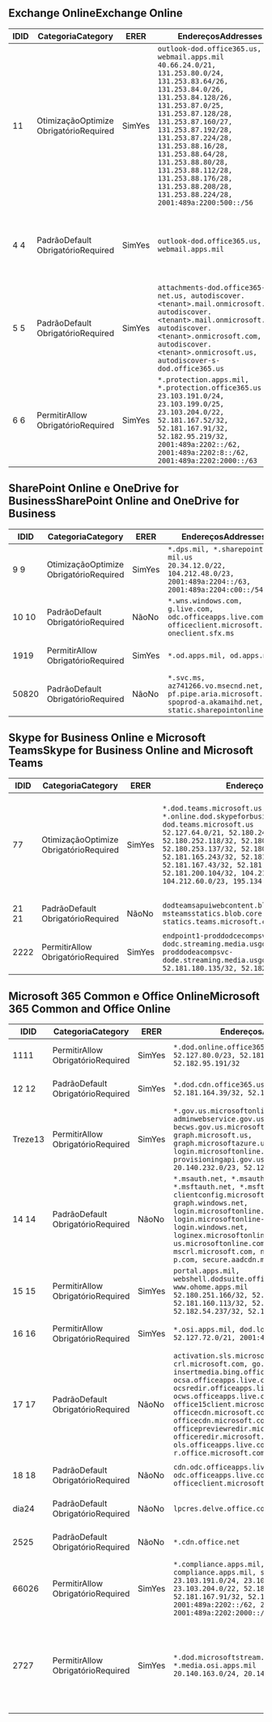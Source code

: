 <!--THIS FILE IS AUTOMATICALLY GENERATED. MANUAL CHANGES WILL BE OVERWRITTEN.-->
<!--Please contact the Office 365 Endpoints team with any questions.-->
<!--USGovDoD endpoints version 2020072800-->
<!--File generated 2020-08-07 14:00:30.3166-->

## <a name="exchange-online"></a><span data-ttu-id="d49da-101">Exchange Online</span><span class="sxs-lookup"><span data-stu-id="d49da-101">Exchange Online</span></span>

<span data-ttu-id="d49da-102">ID</span><span class="sxs-lookup"><span data-stu-id="d49da-102">ID</span></span> | <span data-ttu-id="d49da-103">Categoria</span><span class="sxs-lookup"><span data-stu-id="d49da-103">Category</span></span> | <span data-ttu-id="d49da-104">ER</span><span class="sxs-lookup"><span data-stu-id="d49da-104">ER</span></span> | <span data-ttu-id="d49da-105">Endereços</span><span class="sxs-lookup"><span data-stu-id="d49da-105">Addresses</span></span> | <span data-ttu-id="d49da-106">Portas</span><span class="sxs-lookup"><span data-stu-id="d49da-106">Ports</span></span>
-- | -------------------- | --- | ---------------------------------------------------------------------------------------------------------------------------------------------------------------------------------------------------------------------------------------------------------------------------------------------------------------------------------------------------------------------------------------------- | -------------------------------
<span data-ttu-id="d49da-107">1</span><span class="sxs-lookup"><span data-stu-id="d49da-107">1</span></span> | <span data-ttu-id="d49da-108">Otimização</span><span class="sxs-lookup"><span data-stu-id="d49da-108">Optimize</span></span><BR><span data-ttu-id="d49da-109">Obrigatório</span><span class="sxs-lookup"><span data-stu-id="d49da-109">Required</span></span> | <span data-ttu-id="d49da-110">Sim</span><span class="sxs-lookup"><span data-stu-id="d49da-110">Yes</span></span> | `outlook-dod.office365.us, webmail.apps.mil`<BR>`40.66.24.0/21, 131.253.80.0/24, 131.253.83.64/26, 131.253.84.0/26, 131.253.84.128/26, 131.253.87.0/25, 131.253.87.128/28, 131.253.87.160/27, 131.253.87.192/28, 131.253.87.224/28, 131.253.88.16/28, 131.253.88.64/28, 131.253.88.80/28, 131.253.88.112/28, 131.253.88.176/28, 131.253.88.208/28, 131.253.88.224/28, 2001:489a:2200:500::/56` | <span data-ttu-id="d49da-111">**TCP:** 443, 80</span><span class="sxs-lookup"><span data-stu-id="d49da-111">**TCP:** 443, 80</span></span>
<span data-ttu-id="d49da-112">4 </span><span class="sxs-lookup"><span data-stu-id="d49da-112">4</span></span> | <span data-ttu-id="d49da-113">Padrão</span><span class="sxs-lookup"><span data-stu-id="d49da-113">Default</span></span><BR><span data-ttu-id="d49da-114">Obrigatório</span><span class="sxs-lookup"><span data-stu-id="d49da-114">Required</span></span> | <span data-ttu-id="d49da-115">Sim</span><span class="sxs-lookup"><span data-stu-id="d49da-115">Yes</span></span> | `outlook-dod.office365.us, webmail.apps.mil` | <span data-ttu-id="d49da-116">**TCP:** 143, 25, 587, 993, 995</span><span class="sxs-lookup"><span data-stu-id="d49da-116">**TCP:** 143, 25, 587, 993, 995</span></span>
<span data-ttu-id="d49da-117">5 </span><span class="sxs-lookup"><span data-stu-id="d49da-117">5</span></span> | <span data-ttu-id="d49da-118">Padrão</span><span class="sxs-lookup"><span data-stu-id="d49da-118">Default</span></span><BR><span data-ttu-id="d49da-119">Obrigatório</span><span class="sxs-lookup"><span data-stu-id="d49da-119">Required</span></span> | <span data-ttu-id="d49da-120">Sim</span><span class="sxs-lookup"><span data-stu-id="d49da-120">Yes</span></span> | `attachments-dod.office365-net.us, autodiscover.<tenant>.mail.onmicrosoft.com, autodiscover.<tenant>.mail.onmicrosoft.us, autodiscover.<tenant>.onmicrosoft.com, autodiscover.<tenant>.onmicrosoft.us, autodiscover-s-dod.office365.us` | <span data-ttu-id="d49da-121">**TCP:** 443, 80</span><span class="sxs-lookup"><span data-stu-id="d49da-121">**TCP:** 443, 80</span></span>
<span data-ttu-id="d49da-122">6 </span><span class="sxs-lookup"><span data-stu-id="d49da-122">6</span></span> | <span data-ttu-id="d49da-123">Permitir</span><span class="sxs-lookup"><span data-stu-id="d49da-123">Allow</span></span><BR><span data-ttu-id="d49da-124">Obrigatório</span><span class="sxs-lookup"><span data-stu-id="d49da-124">Required</span></span> | <span data-ttu-id="d49da-125">Sim</span><span class="sxs-lookup"><span data-stu-id="d49da-125">Yes</span></span> | `*.protection.apps.mil, *.protection.office365.us`<BR>`23.103.191.0/24, 23.103.199.0/25, 23.103.204.0/22, 52.181.167.52/32, 52.181.167.91/32, 52.182.95.219/32, 2001:489a:2202::/62, 2001:489a:2202:8::/62, 2001:489a:2202:2000::/63` | <span data-ttu-id="d49da-126">**TCP:** 25, 443</span><span class="sxs-lookup"><span data-stu-id="d49da-126">**TCP:** 25, 443</span></span>

## <a name="sharepoint-online-and-onedrive-for-business"></a><span data-ttu-id="d49da-127">SharePoint Online e OneDrive for Business</span><span class="sxs-lookup"><span data-stu-id="d49da-127">SharePoint Online and OneDrive for Business</span></span>

<span data-ttu-id="d49da-128">ID</span><span class="sxs-lookup"><span data-stu-id="d49da-128">ID</span></span> | <span data-ttu-id="d49da-129">Categoria</span><span class="sxs-lookup"><span data-stu-id="d49da-129">Category</span></span> | <span data-ttu-id="d49da-130">ER</span><span class="sxs-lookup"><span data-stu-id="d49da-130">ER</span></span> | <span data-ttu-id="d49da-131">Endereços</span><span class="sxs-lookup"><span data-stu-id="d49da-131">Addresses</span></span> | <span data-ttu-id="d49da-132">Portas</span><span class="sxs-lookup"><span data-stu-id="d49da-132">Ports</span></span>
-- | -------------------- | --- | ------------------------------------------------------------------------------------------------------------------- | ----------------
<span data-ttu-id="d49da-133">9 </span><span class="sxs-lookup"><span data-stu-id="d49da-133">9</span></span> | <span data-ttu-id="d49da-134">Otimização</span><span class="sxs-lookup"><span data-stu-id="d49da-134">Optimize</span></span><BR><span data-ttu-id="d49da-135">Obrigatório</span><span class="sxs-lookup"><span data-stu-id="d49da-135">Required</span></span> | <span data-ttu-id="d49da-136">Sim</span><span class="sxs-lookup"><span data-stu-id="d49da-136">Yes</span></span> | `*.dps.mil, *.sharepoint-mil.us`<BR>`20.34.12.0/22, 104.212.48.0/23, 2001:489a:2204::/63, 2001:489a:2204:c00::/54` | <span data-ttu-id="d49da-137">**TCP:** 443, 80</span><span class="sxs-lookup"><span data-stu-id="d49da-137">**TCP:** 443, 80</span></span>
<span data-ttu-id="d49da-138">10 </span><span class="sxs-lookup"><span data-stu-id="d49da-138">10</span></span> | <span data-ttu-id="d49da-139">Padrão</span><span class="sxs-lookup"><span data-stu-id="d49da-139">Default</span></span><BR><span data-ttu-id="d49da-140">Obrigatório</span><span class="sxs-lookup"><span data-stu-id="d49da-140">Required</span></span> | <span data-ttu-id="d49da-141">Não</span><span class="sxs-lookup"><span data-stu-id="d49da-141">No</span></span> | `*.wns.windows.com, g.live.com, odc.officeapps.live.com, officeclient.microsoft.com, oneclient.sfx.ms` | <span data-ttu-id="d49da-142">**TCP:** 443, 80</span><span class="sxs-lookup"><span data-stu-id="d49da-142">**TCP:** 443, 80</span></span>
<span data-ttu-id="d49da-143">19</span><span class="sxs-lookup"><span data-stu-id="d49da-143">19</span></span> | <span data-ttu-id="d49da-144">Permitir</span><span class="sxs-lookup"><span data-stu-id="d49da-144">Allow</span></span><BR><span data-ttu-id="d49da-145">Obrigatório</span><span class="sxs-lookup"><span data-stu-id="d49da-145">Required</span></span> | <span data-ttu-id="d49da-146">Sim</span><span class="sxs-lookup"><span data-stu-id="d49da-146">Yes</span></span> | `*.od.apps.mil, od.apps.mil` | <span data-ttu-id="d49da-147">**TCP:** 443, 80</span><span class="sxs-lookup"><span data-stu-id="d49da-147">**TCP:** 443, 80</span></span>
<span data-ttu-id="d49da-148">508</span><span class="sxs-lookup"><span data-stu-id="d49da-148">20</span></span> | <span data-ttu-id="d49da-149">Padrão</span><span class="sxs-lookup"><span data-stu-id="d49da-149">Default</span></span><BR><span data-ttu-id="d49da-150">Obrigatório</span><span class="sxs-lookup"><span data-stu-id="d49da-150">Required</span></span> | <span data-ttu-id="d49da-151">Não</span><span class="sxs-lookup"><span data-stu-id="d49da-151">No</span></span> | `*.svc.ms, az741266.vo.msecnd.net, pf.pipe.aria.microsoft.com, spoprod-a.akamaihd.net, static.sharepointonline.com` | <span data-ttu-id="d49da-152">**TCP:** 443, 80</span><span class="sxs-lookup"><span data-stu-id="d49da-152">**TCP:** 443, 80</span></span>

## <a name="skype-for-business-online-and-microsoft-teams"></a><span data-ttu-id="d49da-153">Skype for Business Online e Microsoft Teams</span><span class="sxs-lookup"><span data-stu-id="d49da-153">Skype for Business Online and Microsoft Teams</span></span>

<span data-ttu-id="d49da-154">ID</span><span class="sxs-lookup"><span data-stu-id="d49da-154">ID</span></span> | <span data-ttu-id="d49da-155">Categoria</span><span class="sxs-lookup"><span data-stu-id="d49da-155">Category</span></span> | <span data-ttu-id="d49da-156">ER</span><span class="sxs-lookup"><span data-stu-id="d49da-156">ER</span></span> | <span data-ttu-id="d49da-157">Endereços</span><span class="sxs-lookup"><span data-stu-id="d49da-157">Addresses</span></span> | <span data-ttu-id="d49da-158">Portas</span><span class="sxs-lookup"><span data-stu-id="d49da-158">Ports</span></span>
-- | -------------------- | --- | -------------------------------------------------------------------------------------------------------------------------------------------------------------------------------------------------------------------------------------------------------------------------------------------------------------------------------------------------------- | -----------------------------------------------
<span data-ttu-id="d49da-159">7</span><span class="sxs-lookup"><span data-stu-id="d49da-159">7</span></span> | <span data-ttu-id="d49da-160">Otimização</span><span class="sxs-lookup"><span data-stu-id="d49da-160">Optimize</span></span><BR><span data-ttu-id="d49da-161">Obrigatório</span><span class="sxs-lookup"><span data-stu-id="d49da-161">Required</span></span> | <span data-ttu-id="d49da-162">Sim</span><span class="sxs-lookup"><span data-stu-id="d49da-162">Yes</span></span> | `*.dod.teams.microsoft.us, *.online.dod.skypeforbusiness.us, dod.teams.microsoft.us`<BR>`52.127.64.0/21, 52.180.249.148/32, 52.180.252.118/32, 52.180.252.187/32, 52.180.253.137/32, 52.180.253.154/32, 52.181.165.243/32, 52.181.166.119/32, 52.181.167.43/32, 52.181.167.64/32, 52.181.200.104/32, 104.212.32.0/22, 104.212.60.0/23, 195.134.240.0/22` | <span data-ttu-id="d49da-163">**TCP:** 443</span><span class="sxs-lookup"><span data-stu-id="d49da-163">**TCP:** 443</span></span><BR><span data-ttu-id="d49da-164">**UDP:** 3478, 3479, 3480, 3481</span><span class="sxs-lookup"><span data-stu-id="d49da-164">**UDP:** 3478, 3479, 3480, 3481</span></span>
<span data-ttu-id="d49da-165"> 21 </span><span class="sxs-lookup"><span data-stu-id="d49da-165">21</span></span> | <span data-ttu-id="d49da-166">Padrão</span><span class="sxs-lookup"><span data-stu-id="d49da-166">Default</span></span><BR><span data-ttu-id="d49da-167">Obrigatório</span><span class="sxs-lookup"><span data-stu-id="d49da-167">Required</span></span> | <span data-ttu-id="d49da-168">Não</span><span class="sxs-lookup"><span data-stu-id="d49da-168">No</span></span> | `dodteamsapuiwebcontent.blob.core.usgovcloudapi.net, msteamsstatics.blob.core.usgovcloudapi.net, statics.teams.microsoft.com` | <span data-ttu-id="d49da-169">**TCP:** 443</span><span class="sxs-lookup"><span data-stu-id="d49da-169">**TCP:** 443</span></span>
<span data-ttu-id="d49da-170">22</span><span class="sxs-lookup"><span data-stu-id="d49da-170">22</span></span> | <span data-ttu-id="d49da-171">Permitir</span><span class="sxs-lookup"><span data-stu-id="d49da-171">Allow</span></span><BR><span data-ttu-id="d49da-172">Obrigatório</span><span class="sxs-lookup"><span data-stu-id="d49da-172">Required</span></span> | <span data-ttu-id="d49da-173">Sim</span><span class="sxs-lookup"><span data-stu-id="d49da-173">Yes</span></span> | `endpoint1-proddodcecompsvc-dodc.streaming.media.usgovcloudapi.net, endpoint1-proddodeacompsvc-dode.streaming.media.usgovcloudapi.net`<BR>`52.181.180.135/32, 52.182.53.6/32` | <span data-ttu-id="d49da-174">**TCP:** 443</span><span class="sxs-lookup"><span data-stu-id="d49da-174">**TCP:** 443</span></span>

## <a name="microsoft-365-common-and-office-online"></a><span data-ttu-id="d49da-175">Microsoft 365 Common e Office Online</span><span class="sxs-lookup"><span data-stu-id="d49da-175">Microsoft 365 Common and Office Online</span></span>

<span data-ttu-id="d49da-176">ID</span><span class="sxs-lookup"><span data-stu-id="d49da-176">ID</span></span> | <span data-ttu-id="d49da-177">Categoria</span><span class="sxs-lookup"><span data-stu-id="d49da-177">Category</span></span> | <span data-ttu-id="d49da-178">ER</span><span class="sxs-lookup"><span data-stu-id="d49da-178">ER</span></span> | <span data-ttu-id="d49da-179">Endereços</span><span class="sxs-lookup"><span data-stu-id="d49da-179">Addresses</span></span> | <span data-ttu-id="d49da-180">Portas</span><span class="sxs-lookup"><span data-stu-id="d49da-180">Ports</span></span>
-- | ------------------- | --- | ---------------------------------------------------------------------------------------------------------------------------------------------------------------------------------------------------------------------------------------------------------------------------------------------------------------------------------------------------------------------------------------------- | ------------------------------------
<span data-ttu-id="d49da-181">11</span><span class="sxs-lookup"><span data-stu-id="d49da-181">11</span></span> | <span data-ttu-id="d49da-182">Permitir</span><span class="sxs-lookup"><span data-stu-id="d49da-182">Allow</span></span><BR><span data-ttu-id="d49da-183">Obrigatório</span><span class="sxs-lookup"><span data-stu-id="d49da-183">Required</span></span> | <span data-ttu-id="d49da-184">Sim</span><span class="sxs-lookup"><span data-stu-id="d49da-184">Yes</span></span> | `*.dod.online.office365.us`<BR>`52.127.80.0/23, 52.181.164.39/32, 52.182.95.191/32` | <span data-ttu-id="d49da-185">**TCP:** 443</span><span class="sxs-lookup"><span data-stu-id="d49da-185">**TCP:** 443</span></span>
<span data-ttu-id="d49da-186">12 </span><span class="sxs-lookup"><span data-stu-id="d49da-186">12</span></span> | <span data-ttu-id="d49da-187">Padrão</span><span class="sxs-lookup"><span data-stu-id="d49da-187">Default</span></span><BR><span data-ttu-id="d49da-188">Obrigatório</span><span class="sxs-lookup"><span data-stu-id="d49da-188">Required</span></span> | <span data-ttu-id="d49da-189">Sim</span><span class="sxs-lookup"><span data-stu-id="d49da-189">Yes</span></span> | `*.dod.cdn.office365.us`<BR>`52.181.164.39/32, 52.182.95.191/32` | <span data-ttu-id="d49da-190">**TCP:** 443</span><span class="sxs-lookup"><span data-stu-id="d49da-190">**TCP:** 443</span></span>
<span data-ttu-id="d49da-191">Treze</span><span class="sxs-lookup"><span data-stu-id="d49da-191">13</span></span> | <span data-ttu-id="d49da-192">Permitir</span><span class="sxs-lookup"><span data-stu-id="d49da-192">Allow</span></span><BR><span data-ttu-id="d49da-193">Obrigatório</span><span class="sxs-lookup"><span data-stu-id="d49da-193">Required</span></span> | <span data-ttu-id="d49da-194">Sim</span><span class="sxs-lookup"><span data-stu-id="d49da-194">Yes</span></span> | `*.gov.us.microsoftonline.com, adminwebservice.gov.us.microsoftonline.com, becws.gov.us.microsoftonline.com, dod-graph.microsoft.us, graph.microsoftazure.us, login.microsoftonline.us, provisioningapi.gov.us.microsoftonline.com`<BR>`20.140.232.0/23, 52.126.194.0/23` | <span data-ttu-id="d49da-195">**TCP:** 443</span><span class="sxs-lookup"><span data-stu-id="d49da-195">**TCP:** 443</span></span>
<span data-ttu-id="d49da-196">14 </span><span class="sxs-lookup"><span data-stu-id="d49da-196">14</span></span> | <span data-ttu-id="d49da-197">Padrão</span><span class="sxs-lookup"><span data-stu-id="d49da-197">Default</span></span><BR><span data-ttu-id="d49da-198">Obrigatório</span><span class="sxs-lookup"><span data-stu-id="d49da-198">Required</span></span> | <span data-ttu-id="d49da-199">Não</span><span class="sxs-lookup"><span data-stu-id="d49da-199">No</span></span> | `*.msauth.net, *.msauthimages.us, *.msftauth.net, *.msftauthimages.us, clientconfig.microsoftonline-p.net, graph.windows.net, login.microsoftonline.com, login.microsoftonline-p.com, login.windows.net, loginex.microsoftonline.com, login-us.microsoftonline.com, mscrl.microsoft.com, nexus.microsoftonline-p.com, secure.aadcdn.microsoftonline-p.com` | <span data-ttu-id="d49da-200">**TCP:** 443</span><span class="sxs-lookup"><span data-stu-id="d49da-200">**TCP:** 443</span></span>
<span data-ttu-id="d49da-201">15 </span><span class="sxs-lookup"><span data-stu-id="d49da-201">15</span></span> | <span data-ttu-id="d49da-202">Permitir</span><span class="sxs-lookup"><span data-stu-id="d49da-202">Allow</span></span><BR><span data-ttu-id="d49da-203">Obrigatório</span><span class="sxs-lookup"><span data-stu-id="d49da-203">Required</span></span> | <span data-ttu-id="d49da-204">Sim</span><span class="sxs-lookup"><span data-stu-id="d49da-204">Yes</span></span> | `portal.apps.mil, webshell.dodsuite.office365.us, www.ohome.apps.mil`<BR>`52.180.251.166/32, 52.181.160.19/32, 52.181.160.113/32, 52.181.160.236/32, 52.182.54.237/32, 52.182.92.132/32` | <span data-ttu-id="d49da-205">**TCP:** 443</span><span class="sxs-lookup"><span data-stu-id="d49da-205">**TCP:** 443</span></span>
<span data-ttu-id="d49da-206">16 </span><span class="sxs-lookup"><span data-stu-id="d49da-206">16</span></span> | <span data-ttu-id="d49da-207">Permitir</span><span class="sxs-lookup"><span data-stu-id="d49da-207">Allow</span></span><BR><span data-ttu-id="d49da-208">Obrigatório</span><span class="sxs-lookup"><span data-stu-id="d49da-208">Required</span></span> | <span data-ttu-id="d49da-209">Sim</span><span class="sxs-lookup"><span data-stu-id="d49da-209">Yes</span></span> | `*.osi.apps.mil, dod.loki.office365.us`<BR>`52.127.72.0/21, 2001:489a:2206::/48` | <span data-ttu-id="d49da-210">**TCP:** 443</span><span class="sxs-lookup"><span data-stu-id="d49da-210">**TCP:** 443</span></span>
<span data-ttu-id="d49da-211">17 </span><span class="sxs-lookup"><span data-stu-id="d49da-211">17</span></span> | <span data-ttu-id="d49da-212">Padrão</span><span class="sxs-lookup"><span data-stu-id="d49da-212">Default</span></span><BR><span data-ttu-id="d49da-213">Obrigatório</span><span class="sxs-lookup"><span data-stu-id="d49da-213">Required</span></span> | <span data-ttu-id="d49da-214">Não</span><span class="sxs-lookup"><span data-stu-id="d49da-214">No</span></span> | `activation.sls.microsoft.com, crl.microsoft.com, go.microsoft.com, insertmedia.bing.office.net, ocsa.officeapps.live.com, ocsredir.officeapps.live.com, ocws.officeapps.live.com, office15client.microsoft.com, officecdn.microsoft.com, officecdn.microsoft.com.edgesuite.net, officepreviewredir.microsoft.com, officeredir.microsoft.com, ols.officeapps.live.com, r.office.microsoft.com` | <span data-ttu-id="d49da-215">**TCP:** 443, 80</span><span class="sxs-lookup"><span data-stu-id="d49da-215">**TCP:** 443, 80</span></span>
<span data-ttu-id="d49da-216">18 </span><span class="sxs-lookup"><span data-stu-id="d49da-216">18</span></span> | <span data-ttu-id="d49da-217">Padrão</span><span class="sxs-lookup"><span data-stu-id="d49da-217">Default</span></span><BR><span data-ttu-id="d49da-218">Obrigatório</span><span class="sxs-lookup"><span data-stu-id="d49da-218">Required</span></span> | <span data-ttu-id="d49da-219">Não</span><span class="sxs-lookup"><span data-stu-id="d49da-219">No</span></span> | `cdn.odc.officeapps.live.com, odc.officeapps.live.com, officeclient.microsoft.com` | <span data-ttu-id="d49da-220">**TCP:** 443, 80</span><span class="sxs-lookup"><span data-stu-id="d49da-220">**TCP:** 443, 80</span></span>
<span data-ttu-id="d49da-221">dia</span><span class="sxs-lookup"><span data-stu-id="d49da-221">24</span></span> | <span data-ttu-id="d49da-222">Padrão</span><span class="sxs-lookup"><span data-stu-id="d49da-222">Default</span></span><BR><span data-ttu-id="d49da-223">Obrigatório</span><span class="sxs-lookup"><span data-stu-id="d49da-223">Required</span></span> | <span data-ttu-id="d49da-224">Não</span><span class="sxs-lookup"><span data-stu-id="d49da-224">No</span></span> | `lpcres.delve.office.com` | <span data-ttu-id="d49da-225">**TCP:** 443</span><span class="sxs-lookup"><span data-stu-id="d49da-225">**TCP:** 443</span></span>
<span data-ttu-id="d49da-226">25</span><span class="sxs-lookup"><span data-stu-id="d49da-226">25</span></span> | <span data-ttu-id="d49da-227">Padrão</span><span class="sxs-lookup"><span data-stu-id="d49da-227">Default</span></span><BR><span data-ttu-id="d49da-228">Obrigatório</span><span class="sxs-lookup"><span data-stu-id="d49da-228">Required</span></span> | <span data-ttu-id="d49da-229">Não</span><span class="sxs-lookup"><span data-stu-id="d49da-229">No</span></span> | `*.cdn.office.net` | <span data-ttu-id="d49da-230">**TCP:** 443</span><span class="sxs-lookup"><span data-stu-id="d49da-230">**TCP:** 443</span></span>
<span data-ttu-id="d49da-231">660</span><span class="sxs-lookup"><span data-stu-id="d49da-231">26</span></span> | <span data-ttu-id="d49da-232">Permitir</span><span class="sxs-lookup"><span data-stu-id="d49da-232">Allow</span></span><BR><span data-ttu-id="d49da-233">Obrigatório</span><span class="sxs-lookup"><span data-stu-id="d49da-233">Required</span></span> | <span data-ttu-id="d49da-234">Sim</span><span class="sxs-lookup"><span data-stu-id="d49da-234">Yes</span></span> | `*.compliance.apps.mil, *.security.apps.mil, compliance.apps.mil, security.apps.mil`<BR>`23.103.191.0/24, 23.103.199.0/25, 23.103.204.0/22, 52.181.167.52/32, 52.181.167.91/32, 52.182.95.219/32, 2001:489a:2202::/62, 2001:489a:2202:8::/62, 2001:489a:2202:2000::/63` | <span data-ttu-id="d49da-235">**TCP:** 443, 80</span><span class="sxs-lookup"><span data-stu-id="d49da-235">**TCP:** 443, 80</span></span>
<span data-ttu-id="d49da-236">27</span><span class="sxs-lookup"><span data-stu-id="d49da-236">27</span></span> | <span data-ttu-id="d49da-237">Permitir</span><span class="sxs-lookup"><span data-stu-id="d49da-237">Allow</span></span><BR><span data-ttu-id="d49da-238">Obrigatório</span><span class="sxs-lookup"><span data-stu-id="d49da-238">Required</span></span> | <span data-ttu-id="d49da-239">Sim</span><span class="sxs-lookup"><span data-stu-id="d49da-239">Yes</span></span> | `*.dod.microsoftstream.us, *.media.osi.apps.mil`<BR>`20.140.163.0/24, 20.140.164.0/24` | <span data-ttu-id="d49da-240">**TCP:** 1935, 1936, 2935, 2936, 443</span><span class="sxs-lookup"><span data-stu-id="d49da-240">**TCP:** 1935, 1936, 2935, 2936, 443</span></span>
